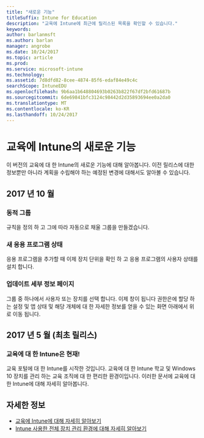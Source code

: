 ```yaml
---
title: "새로운 기능"
titleSuffix: Intune for Education
description: "교육에 Intune에 최근에 릴리스된 목록을 확인할 수 있습니다."
keywords: 
author: barlanmsft
ms.author: barlan
manager: angrobe
ms.date: 10/24/2017
ms.topic: article
ms.prod: 
ms.service: microsoft-intune
ms.technology: 
ms.assetid: 7d8dfd82-8cee-4874-85f6-edaf84e49c4c
searchScope: IntuneEDU
ms.openlocfilehash: 9b6aa1b648804693b0263b822f67df2bfd61687b
ms.sourcegitcommit: 6de69841bfc3124c98442d2d35893694ee0a2da0
ms.translationtype: MT
ms.contentlocale: ko-KR
ms.lasthandoff: 10/24/2017
---
```

# <a name="whats-new-in-intune-for-education"></a>교육에 Intune의 새로운 기능
이 버전의 교육에 대 한 Intune의 새로운 기능에 대해 알아봅니다. 이전 릴리스에 대한 정보뿐만 아니라 계획을 수립해야 하는 예정된 변경에 대해서도 알아볼 수 있습니다.

## <a name="october-2017"></a>2017 년 10 월

### <a name="dynamic-groups"></a>동적 그룹

규칙을 정의 하 고 그에 따라 자동으로 채울 그룹을 만들겠습니다. 

### <a name="new-app-status"></a>새 응용 프로그램 상태

응용 프로그램을 추가할 때 이제 장치 단위을 확인 하 고 응용 프로그램의 사용자 상태를 설치 합니다. 

### <a name="updated-details-pages"></a>업데이트 세부 정보 페이지

그룹 중 하나에서 사용자 또는 장치를 선택 합니다. 이제 창이 됩니다 권한은에 할당 하는 설정 및 앱 상태 및 해당 개체에 대 한 자세한 정보를 얻을 수 있는 화면 아래에서 위로 이동 됩니다.
## <a name="may-2017-initial-release"></a>2017 년 5 월 (최초 릴리스)

### <a name="intune-for-education-is-now-available"></a>교육에 대 한 Intune은 현재!

교육 포털에 대 한 Intune를 시작한 것입니다. 교육에 대 한 Intune 학교 및 Windows 10 장치를 관리 하는 교육 조직에 대 한 편리한 환경이입니다. 이러한 문서에 교육에 대 한 Intune에 대해 자세히 알아봅니다.

## <a name="find-out-more"></a>자세한 정보

- [교육에 Intune에 대해 자세히 알아보기](what-is-intune-for-education.md)
- [Intune 사용한 전체 장치 관리 환경에 대해 자세히 알아보기](https://docs.microsoft.com/intune/understand-explore/introduction-to-microsoft-intune)
